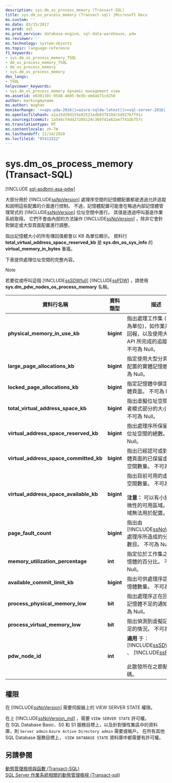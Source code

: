 ```yaml
---
description: sys.dm_os_process_memory (Transact-SQL)
title: sys.dm_os_process_memory (Transact-sql) |Microsoft Docs
ms.custom: ''
ms.date: 03/15/2017
ms.prod: sql
ms.prod_service: database-engine, sql-data-warehouse, pdw
ms.reviewer: ''
ms.technology: system-objects
ms.topic: language-reference
f1_keywords:
- sys.dm_os_process_memory_TSQL
- dm_os_process_memory_TSQL
- dm_os_process_memory
- sys.dm_os_process_memory
dev_langs:
- TSQL
helpviewer_keywords:
- sys.dm_os_process_memory dynamic management view
ms.assetid: e838130c-95d4-4605-9e3b-eb0ab71cd250
author: markingmyname
ms.author: maghan
monikerRange: '>=aps-pdw-2016||=azure-sqldw-latest||>=sql-server-2016||>=sql-server-linux-2017||=azuresqldb-mi-current'
ms.openlocfilehash: a1a15d39d155e82523adb837810dc5dd276ff91c
ms.sourcegitcommit: 1a544cf4dd2720b124c3697d1e62ae7741db757c
ms.translationtype: MT
ms.contentlocale: zh-TW
ms.lasthandoff: 12/14/2020
ms.locfileid: "97411522"
---
```

# <a name="sysdm_os_process_memory-transact-sql"></a>sys.dm_os_process_memory (Transact-SQL)
[!INCLUDE [sql-asdbmi-asa-pdw](../../includes/applies-to-version/sql-asdbmi-asa-pdw.md)]

  大部分用於 [!INCLUDE[ssNoVersion](../../includes/ssnoversion-md.md)] 處理序空間的記憶體配置都是透過允許追蹤和說明這些配置的介面進行控制。 不過，記憶體配置可能會在略過內部記憶體管理常式的 [!INCLUDE[ssNoVersion](../../includes/ssnoversion-md.md)] 位址空間中進行。 其值是透過呼叫基底作業系統取得。 它們不會由內部的方法操作 [!INCLUDE[ssNoVersion](../../includes/ssnoversion-md.md)] ，除非它會針對鎖定或大型頁面配置進行調整。  
  
 指出記憶體大小的所有傳回值都會以 KB 為單位顯示。 資料行 **total_virtual_address_space_reserved_kb** 是 **sys.dm_os_sys_info** 的 **virtual_memory_in_bytes** 重複。  
  
 下表提供處理位址空間的完整內容。  
  
> [!NOTE]  
>  若要從或呼叫這個 [!INCLUDE[ssSDWfull](../../includes/sssdwfull-md.md)] [!INCLUDE[ssPDW](../../includes/sspdw-md.md)] ，請使用 **sys.dm_pdw_nodes_os_process_memory** 名稱。  
  
|資料行名稱|資料類型|描述|  
|-----------------|---------------|-----------------|  
|**physical_memory_in_use_kb**|**bigint**|指出處理工作集 (以 KB 為單位)，如作業系統所回報，以及使用大型分頁 API 所完成的追蹤配置。 不可為 Null。|  
|**large_page_allocations_kb**|**bigint**|指定使用大型分頁 API 所配置的實體記憶體。 不可為 Null。|  
|**locked_page_allocations_kb**|**bigint**|指定記憶體中鎖定的記憶體頁面。 不可為 Null。|  
|**total_virtual_address_space_kb**|**bigint**|指出虛擬位址空間之使用者模式部分的大小總計。 不可為 Null。|  
|**virtual_address_space_reserved_kb**|**bigint**|指出處理序所保留的虛擬位址空間的總數。 不可為 Null。|  
|**virtual_address_space_committed_kb**|**bigint**|指出已經認可或對應至實體頁面的已保留虛擬位址空間數量。 不可為 Null。|  
|**virtual_address_space_available_kb**|**bigint**|指出目前可用的虛擬位址空間數量。 不可為 Null。<br /><br /> **注意：** 可以有小於配置細微性的可用區域。 這些區域無法用於配置。|  
|**page_fault_count**|**bigint**|指出由 [!INCLUDE[ssNoVersion](../../includes/ssnoversion-md.md)] 處理序所造成的分頁錯誤數目。 不可為 Null。|  
|**memory_utilization_percentage**|**int**|指定位於工作集之認可記憶體的百分比。 不可為 Null。|  
|**available_commit_limit_kb**|**bigint**|指出可供處理序認可的記憶體數量。 不可為 Null。|  
|**process_physical_memory_low**|**bit**|指出處理序正在回應實體記憶體不足的通知。 不可為 Null。|  
|**process_virtual_memory_low**|**bit**|指出偵測到虛擬記憶體不足的情況。 不可為 Null。|  
|**pdw_node_id**|**int**|**適用** 于： [!INCLUDE[ssSDWfull](../../includes/sssdwfull-md.md)] 、 [!INCLUDE[ssPDW](../../includes/sspdw-md.md)]<br /><br /> 此散發所在之節點的識別碼。|  
  
## <a name="permissions"></a>權限  
 在 [!INCLUDE[ssNoVersion](../../includes/ssnoversion-md.md)] 需要伺服器上的 VIEW SERVER STATE 權限。  
  
在上 [!INCLUDE[ssNoVersion_md](../../includes/ssnoversion-md.md)] ，需要 `VIEW SERVER STATE` 許可權。   
在 SQL Database Basic、S0 和 S1 服務目標上，以及針對彈性集區中的資料庫，則 `Server admin` `Azure Active Directory admin` 需要或帳戶。 在所有其他 SQL Database 服務目標上， `VIEW DATABASE STATE` 資料庫中都需要有許可權。   
  
## <a name="see-also"></a>另請參閱  
 [動態管理檢視與函數 &#40;Transact-SQL&#41;](~/relational-databases/system-dynamic-management-views/system-dynamic-management-views.md)   
 [SQL Server 作業系統相關的動態管理檢視 &#40;Transact-sql&#41;](../../relational-databases/system-dynamic-management-views/sql-server-operating-system-related-dynamic-management-views-transact-sql.md)  
  
  


